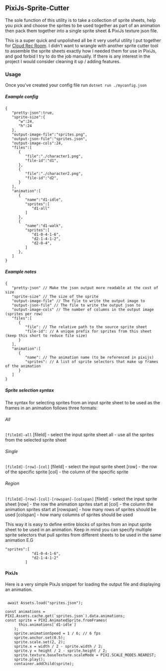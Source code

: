 ## PixiJs-Sprite-Cutter

The sole function of this utility is to take a collection of sprite sheets, help you pick and choose the sprites to be used together as part of an animation then pack them together into a single sprite sheet & PixiJs texture json file.

This is a super quick and unpolished all be it very useful utility I put together for [Cloud Rec Room](https://cloudrecroom.com/). I didn't want to wrangle with another sprite cutter tool to assemble the sprite sheets exactly how I needed them for use in PixiJs, and god forbid I try to do the job manually. If there is any interest in the project I would consider cleaning it up / adding features.

### Usage

Once you've created your config file run
`dotnet run ./myconfig.json`

##### Example config
```
{
   "pretty-json":true,
   "sprite-size":{
      "w":24,
      "h":24
   },
   "output-image-file":"sprites.png",
   "output-json-file":"sprites.json",
   "output-image-cols":24,
   "files":[
      {
         "file":"./character1.png",
         "file-id":"d1",
      },
      {
         "file":"./character2.png",
         "file-id":"d2",
      }
   ],
   "animation":[
      {
         "name":"d1-idle",
         "sprites":[
            "d1-all"
         ]
      },
      {
         "name":"d1-walk",
         "sprites":[
            "d1-0-4-1-6",
            "d2-1-4-1-2",
            "d2-0-4",
         ]
      },
   ]
}
```

##### Example notes
```
{
   "pretty-json" // Make the json output more readable at the cost of size
   "sprite-size" // The size of the sprite
   "output-image-file" // The file to write the output image to
   "output-json-file" // The file to write the output json to
   "output-image-cols" // The number of columns in the output image (sprites per row)
   "files":[
      {
         "file": // The relative path to the source sprite sheet
         "file-id": // A unique prefix for sprites from this sheet (keep this short to reduce file size)
      }
   ],
   "animation":[
      {
         "name": // The animation name (to be referenced in pixijs)
         "sprites": // A list of sprite selectors that make up frames of the animation
      }
   ]
}
```

##### Sprite selection syntax
The syntax for selecting sprites from an input sprite sheet to be used as the frames in an animation follows three formats:

###### All
`[fileId]-all`
[fileId] - select the input sprite sheet
all - use all the sprites from the selected sprite sheet

###### Single
`[fileId]-[row]-[col]`
[fileId] - select the input sprite sheet
[row] - the row of the specific sprite 
[col] - the column of the specific sprite 

###### Region
`[fileId]-[row]-[col]-[rowspan]-[colspan]`
[fileId] - select the input sprite sheet
[row] - the row the animation sprites start at
[col] - the column the animation sprites start at
[rowspan] - how many rows of sprites should be used
[colspan] - how many columns of sprites should be used

This way it is easy to define entire blocks of sprites from an input sprite sheet to be used in an animation. Keep in mind you can specify multiple sprite selectors that pull sprites from different sheets to be used in the same animation E.G
```
"sprites":[
            "d1-0-4-1-6",
            "d2-1-4-1-2"
         ]
```

#### PixiJs
Here is a very simple PixJs snippet for loading the output file and displaying an animation.
```

 await Assets.load("sprites.json");

const animations = PIXI.Assets.cache.get(`sprites.json`).data.animations;
const sprite = PIXI.AnimatedSprite.fromFrames(
      this.animations[`d1-idle`]
    );
    sprite.animationSpeed = 1 / 6; // 6 fps
    sprite.anchor.set(0.5);
    sprite.scale.set(2, 2);
    sprite.x = width / 2 - sprite.width / 2;
    sprite.y = height / 2 - sprite.height / 2;
    sprite.texture.baseTexture.scaleMode = PIXI.SCALE_MODES.NEAREST;
    sprite.play();
    container.addChild(sprite);


```

